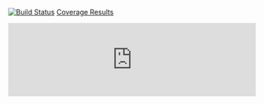 [![Build Status]( https://travis-ci.org/tcbeutler/TravisCITest.png)](https://travis-ci.org/tcbeutler/TravisCITest)
[Coverage Results](http://tcbeutler.github.io/TravisCITest/coverage/lcov-report/index.html)

<iframe width="100%" src="http://tcbeutler.github.io/TravisCITest/coverage/lcov-report/index.html" frameborder="0"> </iframe>

